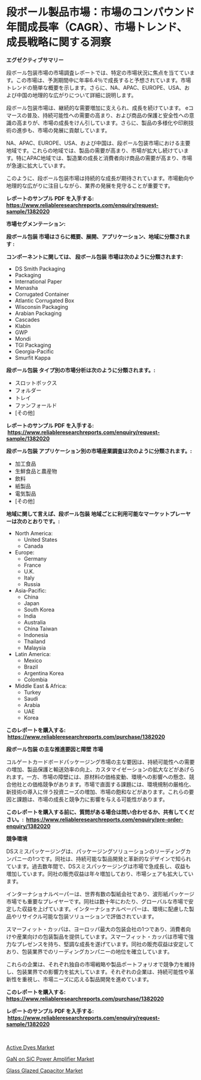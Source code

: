 <p><h1>段ボール製品市場：市場のコンパウンド年間成長率（CAGR）、市場トレンド、成長戦略に関する洞察</h1></p><p><strong>エグゼクティブサマリー</strong></p>
<p><p>段ボール包装市場の市場調査レポートでは、特定の市場状況に焦点を当てています。この市場は、予測期間中に年率6.4％で成長すると予想されています。市場トレンドの簡単な概要を示します。さらに、NA、APAC、EUROPE、USA、および中国の地理的な広がりについて詳細に説明します。</p><p>段ボール包装市場は、継続的な需要増加に支えられ、成長を続けています。 eコマースの普及、持続可能性への需要の高まり、および商品の保護と安全性への意識の高まりが、市場の成長をけん引しています。さらに、製品の多様化や印刷技術の進歩も、市場の発展に貢献しています。</p><p>NA、APAC、EUROPE、USA、および中国は、段ボール包装市場における主要地域です。これらの地域では、製品の需要が高まり、市場が拡大し続けています。特にAPAC地域では、製造業の成長と消費者向け商品の需要が高まり、市場が急速に拡大しています。</p><p>このように、段ボール包装市場は持続的な成長が期待されています。市場動向や地理的な広がりに注目しながら、業界の発展を見守ることが重要です。</p></p>
<p><strong>レポートのサンプル PDF を入手する: <a href="https://www.reliableresearchreports.com/enquiry/request-sample/1382020">https://www.reliableresearchreports.com/enquiry/request-sample/1382020</a></strong></p>
<p><strong>市場セグメンテーション:</strong></p>
<p><strong> 段ボール包装 市場はさらに概要、展開、アプリケーション、地域に分類されます :</strong></p>
<p><strong>コンポーネントに関しては、 段ボール包装 市場は次のように分類されます: &nbsp;</strong></p>
<p><ul><li>DS Smith Packaging</li><li>Packaging</li><li>International Paper</li><li>Menasha</li><li>Corrugated Container</li><li>Atlantic Corrugated Box</li><li>Wisconsin Packaging</li><li>Arabian Packaging</li><li>Cascades</li><li>Klabin</li><li>GWP</li><li>Mondi</li><li>TGI Packaging</li><li>Georgia-Pacific</li><li>Smurfit Kappa</li></ul></p>
<p><strong> 段ボール包装 タイプ別の市場分析は次のように分類されます。:</strong></p>
<p><ul><li>スロットボックス</li><li>フォルダー</li><li>トレイ</li><li>ファンフォールド</li><li>[その他]</li></ul></p>
<p><strong>レポートのサンプル PDF を入手する: &nbsp;<a href="https://www.reliableresearchreports.com/enquiry/request-sample/1382020">https://www.reliableresearchreports.com/enquiry/request-sample/1382020</a></strong></p>
<p><strong> 段ボール包装 アプリケーション別の市場産業調査は次のように分類されます。:</strong></p>
<p><ul><li>加工食品</li><li>生鮮食品と農産物</li><li>飲料</li><li>紙製品</li><li>電気製品</li><li>[その他]</li></ul></p>
<p><strong>地域に関して言えば、段ボール包装 地域ごとに利用可能なマーケットプレーヤーは次のとおりです。:</strong></p>
<p><ul>
    <li>
        North America:
        <ul>
            <li>United States</li>
            <li>Canada</li>
        </ul>
    </li>
    <li>
        Europe:
        <ul>
            <li>Germany</li>
            <li>France</li>
            <li>U.K.</li>
            <li>Italy</li>
            <li>Russia</li>
        </ul>
    </li>
    <li>
        Asia-Pacific:
        <ul>
            <li>China</li>
            <li>Japan</li>
            <li>South Korea</li>
            <li>India</li>
            <li>Australia</li>
            <li>China Taiwan</li>
            <li>Indonesia</li>
            <li>Thailand</li>
            <li>Malaysia</li>
        </ul>
    </li>
    <li>
        Latin America:
        <ul>
            <li>Mexico</li>
            <li>Brazil</li>
            <li>Argentina Korea</li>
            <li>Colombia</li>
        </ul>
    </li>
    <li>
        Middle East & Africa:
        <ul>
            <li>Turkey</li>
            <li>Saudi</li>
            <li>Arabia</li>
            <li>UAE</li>
            <li>Korea</li>
        </ul>
    </li>
    </ul></p>
<p><strong>このレポートを購入する: &nbsp;<a href="https://www.reliableresearchreports.com/purchase/1382020">https://www.reliableresearchreports.com/purchase/1382020</a></strong></p>
<p><strong>段ボール包装 の主な推進要因と障壁 市場</strong></p>
<p><p>コルゲートカードボードパッケージング市場の主な要因は、持続可能性への需要の増加、製品保護と輸送効率の向上、カスタマイゼーションの拡大などがあげられます。一方、市場の障壁には、原材料の価格変動、環境への影響への懸念、競合他社との価格競争があります。市場で直面する課題には、環境規制の厳格化、新技術の導入に伴う投資ニーズの増加、市場の飽和などがあります。これらの要因と課題は、市場の成長と競争力に影響を与える可能性があります。</p></p>
<p><strong>このレポートを購入する前に、質問がある場合は問い合わせるか、共有してください。:&nbsp; <a href="https://www.reliableresearchreports.com/enquiry/pre-order-enquiry/1382020">https://www.reliableresearchreports.com/enquiry/pre-order-enquiry/1382020</a></strong></p>
<p><strong>競争環境</strong></p>
<p><p>DSスミスパッケージングは、パッケージングソリューションのリーディングカンパニーの1つです。同社は、持続可能な製品開発と革新的なデザインで知られています。過去数年間で、DSスミスパッケージングは市場で急成長し、収益も増加しています。同社の販売収益は年々増加しており、市場シェアも拡大しています。</p><p>インターナショナルペーパーは、世界有数の製紙会社であり、波形紙パッケージ市場でも重要なプレイヤーです。同社は数十年にわたり、グローバルな市場で安定した収益を上げています。インターナショナルペーパーは、環境に配慮した製品やリサイクル可能な包装ソリューションで評価されています。</p><p>スマーフィット・カッパは、ヨーロッパ最大の包装会社の1つであり、消費者向けや産業向けの包装製品を提供しています。スマーフィット・カッパは市場で強力なプレゼンスを持ち、堅調な成長を遂げています。同社の販売収益は安定しており、包装業界でのリーディングカンパニーの地位を確立しています。</p><p>これらの企業は、それぞれ独自の市場戦略や製品ポートフォリオで競争力を維持し、包装業界での影響力を拡大しています。それぞれの企業は、持続可能性や革新性を重視し、市場ニーズに応える製品開発を進めています。</p></p>
<p><strong>このレポートを購入する: &nbsp; <a href="https://www.reliableresearchreports.com/purchase/1382020">https://www.reliableresearchreports.com/purchase/1382020</a></strong></p>
<p><strong>レポートのサンプル PDF を入手する: &nbsp;<a href="https://www.reliableresearchreports.com/enquiry/request-sample/1382020">https://www.reliableresearchreports.com/enquiry/request-sample/1382020</a></strong><strong></strong></p>
<p>&nbsp;</p>
<p><p><a href="https://picayune-night-cbd.notion.site/Active-Dyes-Market-Centers-on-Aspects-such-as-Market-Growth-Market-Share-Market-Opportunity-and-P-5ebb87902653482786e1349875ee9b5f">Active Dyes Market</a></p><p><a href="https://medium.com/@hskdk2672/analyzing-gan-on-sic-power-amplifier-market-global-industry-perspective-and-forecast-2024-to-c60c7a55e1b5">GaN on SiC Power Amplifier Market</a></p><p><a href="https://medium.com/@zoeyjohns2003/glass-glazed-capacitor-market-trends-forecast-and-competitive-analysis-to-2031-552752ab197d">Glass Glazed Capacitor Market</a></p></p>